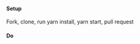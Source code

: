 #### Setup
Fork, clone, run yarn install, yarn start, pull request

#### Do
 <!-- * Add a new class component for Reviews -->
 <!-- * Make sure to use extends and super -->
 <!-- * Import and use this component in ProductDetail -->
 <!-- * This component will take a product from props -->
 <!-- * It will show the number of reviews followed by "review" or "reviews" depending on if there is one or more reviews -->
 <!-- * It will create a list of the reviews description which will initially be hidden -->
 <!-- * When the word "review" is clicked show the reviews
 * When clicked again, hide the reviews -->
